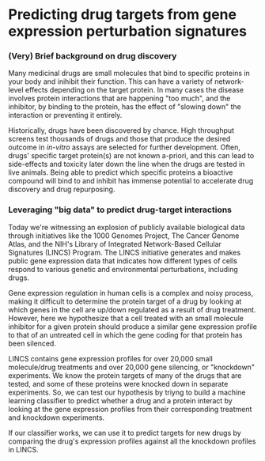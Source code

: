 # Predicting drug targets from gene expression perturbation signatures<br>

### (Very) Brief background on drug discovery

Many medicinal drugs are small molecules that bind to specific proteins in your body and inihibit their function. This can have a variety of network-level effects depending on the target protein. In many cases the disease involves protein interactions that are happening "too much", and the inhibitor, by binding to the protein, has the effect of "slowing down" the interaction or preventing it entirely.

Historically, drugs have been discovered by chance. High throughput screens test thousands of drugs and those that produce the desired outcome in *in-vitro* assays are selected for further development. Often, drugs' specific target protein(s) are not known a-priori, and this can lead to side-effects and toxicity later down the line when the drugs are tested in live animals. Being able to predict which specific proteins a bioactive compound will bind to and inhibit has immense potential to accelerate drug discovery and drug repurposing.

### Leveraging "big data" to predict drug-target interactions

Today we're witnessing an explosion of publicly available biological data through initiatives like the 1000 Genomes Project, The Cancer Genome Atlas, and the NIH's Library of Integrated Network-Based Cellular Signatures (LINCS) Program. The LINCS initiative generates and makes public gene expression data that indicates how different types of cells respond to various genetic and environmental perturbations, including drugs. 

Gene expression regulation in human cells is a complex and noisy process, making it difficult to determine the protein target of a drug by looking at which genes in the cell are up/down regulated as a result of drug treatment. However, here we hypothesize that a cell treated with an small molecule inhibitor for a given protein should produce a similar gene expression profile to that of an untreated cell in which the gene coding for that protein has been silenced.

LINCS contains gene expression profiles for over 20,000 small molecule/drug treatments and over 20,000 gene silencing, or "knockdown" experiments. We know the protein targets of many of the drugs that are tested, and some of these proteins were knocked down in separate experiments. So, we can test our hypothesis by triyng to build a machine learning classifier to predict whether a drug and a protein interact by looking at the gene expression profiles from their corresponding treatment and knockdown experiments.

If our classifier works, we can use it to predict targets for new drugs by comparing the drug's expression profiles against all the knockdown profiles in LINCS.
